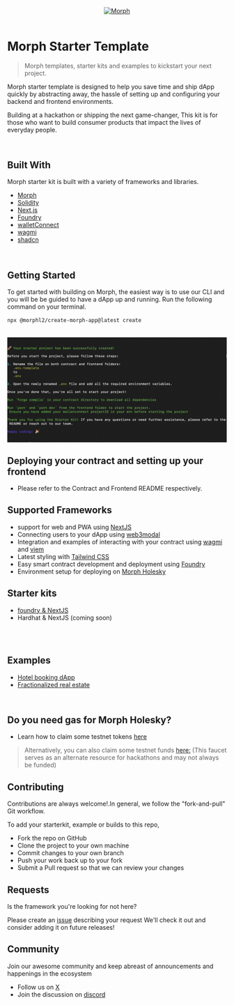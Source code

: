 <div align="center">	
    <p>	
	    <a href="(https://www.morphl2.io/)">	
            <div>	
	           <img width="400px" src="https://morphl2brand.notion.site/image/https%3A%2F%2Fprod-files-secure.s3.us-west-2.amazonaws.com%2Ffcab2c10-8da9-4414-aa63-4998ddf62e78%2F76b87f21-9863-4533-932c-91c593cc741c%2FLogo_Morph_white.jpg?table=block&id=00854626-61f3-4668-8ab1-cb8f3ec0dcb0&spaceId=fcab2c10-8da9-4414-aa63-4998ddf62e78&width=2000&userId=&cache=v2" align="center" alt="Morph" />	
		    </div>
	    </a>
            <br>
    </p>
      
</div>

# Morph Starter Template
>  Morph templates, starter kits and examples to kickstart your next project.
	


<div>
<p>	Morph starter template is designed to help you save time and ship dApp quickly by abstracting away, the hassle of setting up and configuring your backend and frontend environments.
	</p>

<p>
 Building at a hackathon or shipping the next game-changer, This kit is for those who want to build consumer products that impact the lives of everyday people.
 </p>
	
</div>

<br>

## Built With

Morph starter kit is built with a variety of frameworks and libraries.

- [Morph](https://www.morphl2.io/)
- [Solidity](https://docs.soliditylang.org/en/v0.8.19/)
- [Next.js](https://nextjs.org/)
- [Foundry](https://book.getfoundry.sh/)
- [walletConnect](https://cloud.walletconnect.com/sign-in)
- [wagmi](https://wagmi.sh/react/getting-started)
- [shadcn](https://ui.shadcn.com/docs/installation/next)


<br>

## Getting Started
To get started with building on Morph, the easiest way is to use our CLI and you will be be guided to have a dApp up and running. Run the following command on your terminal.
<br>

```bash
npx @morphl2/create-morph-app@latest create
```

<br>

 <img width="900px" src="https://github.com/morph-l2/templates/blob/main/images/assets/Screenshot%202024-07-12%20at%2007.11.50.png" align="center" alt="Morph" />

 <br>

 ## Deploying your contract and setting up your frontend

 - Please refer to the Contract and Frontend README respectively.

 ## Supported Frameworks
 - support for web and PWA using [NextJS](https://nextjs.org/)
 - Connecting users to your dApp using [web3modal](https://github.com/WalletConnect/web3modal)
 - Integration and examples of interacting with your contract using [wagmi](https://wagmi.sh/) and [viem](https://viem.sh/)
 - Latest styling with [Tailwind CSS](https://tailwindcss.com/)
 - Easy smart contract development and deployment using [Foundry](https://book.getfoundry.sh/)
 - Environment setup for deploying on [Morph Holesky](https://docs.morphl2.io/docs/build-on-morph/build-on-morph/development-setup)


## Starter kits

- [foundry & NextJS](https://github.com/morph-l2/morph_starter_kit)
- Hardhat & NextJS (coming soon)

<br>

<br>

## Examples
- [Hotel booking dApp](https://github.com/Ernesto-tha-great/Hotel_Booking_tutorial)
- [Fractionalized real estate](https://github.com/Ernesto-tha-great/fractional_nft_guide)

<br>


## Do you need gas for Morph Holesky?
- Learn how to claim some testnet tokens [here](https://docs.morphl2.io/docs/build-on-morph/build-on-morph/development-setup#step-3-acquire-ether)
>  Alternatively, you can also claim some testnet funds  [here:](https://morph-token-faucet.vercel.app/) (This faucet serves as an alternate resource for hackathons and may not always be funded)


## Contributing
Contributions are always welcome!.In general, we follow the "fork-and-pull" Git workflow.


 To add your starterkit, example or builds to this repo,  

- Fork the repo on GitHub
- Clone the project to your own machine
- Commit changes to your own branch
- Push your work back up to your fork
- Submit a Pull request so that we can review your changes


## Requests

Is the framework you're looking for not here?

Please create an [issue](https://github.com/morph-l2/templates/issues) describing your request We'll check it out and consider adding it on future releases!


## Community
Join our awesome community and keep abreast of announcements and happenings in the ecosystem
- Follow us on [X](https://x.com/MorphDevs)
- Join the discussion on [discord](http://discord.gg/L2Morph?ref=morph.ghost.io)

